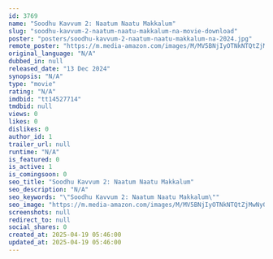 ```yaml
---
id: 3769
name: "Soodhu Kavvum 2: Naatum Naatu Makkalum"
slug: "soodhu-kavvum-2-naatum-naatu-makkalum-na-movie-download"
poster: "posters/soodhu-kavvum-2-naatum-naatu-makkalum-na-2024.jpg"
remote_poster: "https://m.media-amazon.com/images/M/MV5BNjIyOTNkNTQtZjMwNy00NzUxLTg4ZWItOWE4YTdhYWNjODg2XkEyXkFqcGc@._V1_SX300.jpg"
original_language: "N/A"
dubbed_in: null
released_date: "13 Dec 2024"
synopsis: "N/A"
type: "movie"
rating: "N/A"
imdbid: "tt14527714"
tmdbid: null
views: 0
likes: 0
dislikes: 0
author_id: 1
trailer_url: null
runtime: "N/A"
is_featured: 0
is_active: 1
is_comingsoon: 0
seo_title: "Soodhu Kavvum 2: Naatum Naatu Makkalum"
seo_description: "N/A"
seo_keywords: "\"Soodhu Kavvum 2: Naatum Naatu Makkalum\""
seo_image: "https://m.media-amazon.com/images/M/MV5BNjIyOTNkNTQtZjMwNy00NzUxLTg4ZWItOWE4YTdhYWNjODg2XkEyXkFqcGc@._V1_SX300.jpg"
screenshots: null
redirect_to: null
social_shares: 0
created_at: 2025-04-19 05:46:00
updated_at: 2025-04-19 05:46:00
---
```


